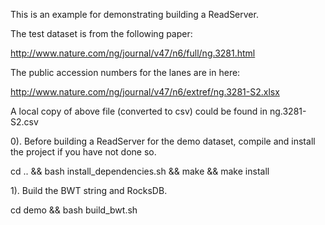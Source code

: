 This is an example for demonstrating building a ReadServer.

The test dataset is from the following paper:

http://www.nature.com/ng/journal/v47/n6/full/ng.3281.html

The public accession numbers for the lanes are in here:

http://www.nature.com/ng/journal/v47/n6/extref/ng.3281-S2.xlsx

A local copy of above file (converted to csv) could be found in ng.3281-S2.csv

0). Before building a ReadServer for the demo dataset, compile and install the project if you have not done so.

cd .. && bash install_dependencies.sh && make && make install

1). Build the BWT string and RocksDB.

cd demo && bash build_bwt.sh

